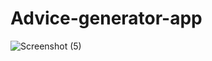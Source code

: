 # Advice-generator-app
![Screenshot (5)](https://user-images.githubusercontent.com/89903372/195346698-c87af40e-9003-4eed-8ec2-8ab4b15b2738.png)
